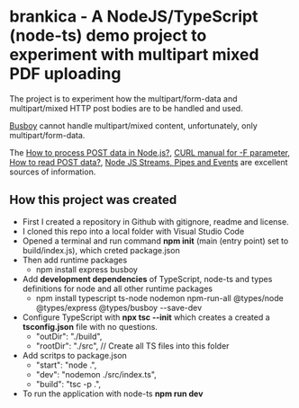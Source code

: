 # brankica - A NodeJS/TypeScript (node-ts) demo project to experiment with multipart mixed PDF uploading
The project is to experiment how the multipart/form-data and multipart/mixed HTTP post bodies are to be handled and used.

[Busboy](https://www.npmjs.com/package/busboy) cannot handle multipart/mixed content, unfortunately, only multipart/form-data.

The [How to process POST data in Node.js?](https://stackoverflow.com/questions/4295782/how-to-process-post-data-in-node-js),
[CURL manual for -F parameter](https://curl.se/docs/manpage.html),
[How to read POST data?](https://nodejs.org/en/knowledge/HTTP/servers/how-to-read-POST-data/),
[Node JS Streams, Pipes and Events](https://www.guru99.com/node-js-streams-filestream-pipes.html)
are excellent sources of information.

## How this project was created
- First I created a repository in Github with gitignore, readme and license.
- I cloned this repo into a local folder with Visual Studio Code
- Opened a terminal and run command **npm init** (main (entry point) set to build/index.js), which creted package.json
- Then add runtime packages
    - npm install express busboy
- Add **development dependencies** of TypeScript, node-ts and types definitions for node and all other runtime packages
    - npm install typescript ts-node nodemon npm-run-all @types/node @types/express @types/busboy --save-dev
- Configure TypeScript with **npx tsc --init** which creates a created a **tsconfig.json** file with no questions.
    - "outDir": "./build",
    - "rootDir": "./src", // Create all TS files into this folder
- Add scritps to package.json
    - "start": "node .",
    - "dev": "nodemon ./src/index.ts",
    - "build": "tsc -p .",
- To run the application with node-ts **npm run dev**
 


